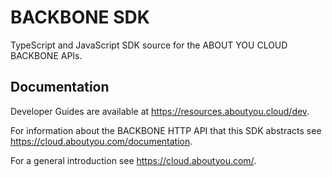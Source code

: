 # BACKBONE SDK

TypeScript and JavaScript SDK source for the ABOUT YOU CLOUD BACKBONE APIs.

## Documentation

Developer Guides are available at https://resources.aboutyou.cloud/dev.

For information about the BACKBONE HTTP API that this SDK abstracts see https://cloud.aboutyou.com/documentation.

For a general introduction see https://cloud.aboutyou.com/.
